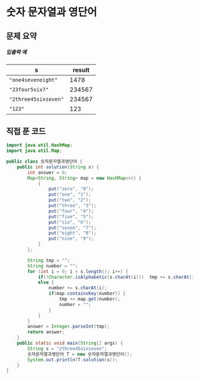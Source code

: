 # 숫자 문자열과 영단어

## 문제 요약

##### 입출력 예

| s                    | result |
| -------------------- | ------ |
| `"one4seveneight"`   | 1478   |
| `"23four5six7"`      | 234567 |
| `"2three45sixseven"` | 234567 |
| `"123"`              | 123    |



## 직접 푼 코드

```java
import java.util.HashMap;
import java.util.Map;

public class 숫자문자열과영단어 {
    public int solution(String s) {
        int answer = 0;
        Map<String, String> map = new HashMap<>() {
            {
                put("zero", "0");
                put("one", "1");
                put("two", "2");
                put("three", "3");
                put("four", "4");
                put("five", "5");
                put("six", "6");
                put("seven", "7");
                put("eight", "8");
                put("nine", "9");
            }
        };

        String tmp = "";
        String number = "";
        for (int i = 0; i < s.length(); i++) {
            if(!Character.isAlphabetic(s.charAt(i)))  tmp += s.charAt(i);
            else {
                number += s.charAt(i);
                if(map.containsKey(number)) {
                    tmp += map.get(number);
                    number = "";
                }
            }
        }
        answer = Integer.parseInt(tmp);
        return answer;
    }
    public static void main(String[] args) {
        String s = "2three45sixseven";
        숫자문자열과영단어 T = new 숫자문자열과영단어();
        System.out.println(T.solution(s));
    }
}
```

